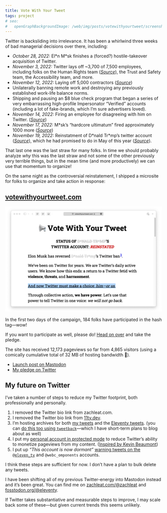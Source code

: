 ```yaml
---
title: Vote With Your Tweet
tags: project
# seo:
#   openGraphBackgroundImage: /web/img/posts/votewithyourtweet/screenshot.png
---
```

Twitter is backsliding into irrelevance. It has been a whirlwind three weeks of bad managerial decisions over there, including:

* _October 28, 2022:_ El\*n M\*sk finishes a (forced?) hostile-takeover acquisition of Twitter.
* _November 3, 2022:_ Twitter lays off ~3,700 of 7,500 employees, including folks on the Human Rights team ([_Source_](https://www.cnn.com/2022/11/03/tech/twitter-layoffs)), the Trust and Safety team, the Accessibility team, and more.
* _November 12, 2022:_ Laying off 5,000 contractors ([_Source_](https://arstechnica.com/tech-policy/2022/11/musk-recruits-engineers-for-twitter-2-0-after-mass-layoffs-and-resignations/))
* Unilaterally banning remote work and destroying any previously established work-life balance norms.
* Shipping and pausing an $8 blue check program that began a series of very embarrassing high-profile Impersonator “Verified” accounts (including a lot of fake-brands, which I’m sure advertisers loved).
* _November 14, 2022:_ Firing an employee for disagreeing with him on Twitter. ([_Source_](https://www.nbcnews.com/tech/tech-news/elon-musk-appears-fire-software-engineer-argued-twitter-rcna57170))
* _November 17, 2022:_ M\*sk’s “hardcore ultimatum” fired approximately 1000 more ([_Source_](https://www.theverge.com/2022/11/21/23472025/elon-musk-twitter-hiring-again-ending-layoffs))
* _November 19, 2022:_ Reinstatment of D\*nald Tr\*mp’s twitter account ([_Source_](https://www.theatlantic.com/ideas/archive/2022/11/elon-musk-donald-trump-twitter/672195/)), which he had promised to do in May of this year ([_Source_](https://www.npr.org/2022/05/10/1097942860/elon-musk-reverse-donald-trump-twitter-ban)).

That last one was the last straw for many folks. In time we should probably analyze _why_ this was the last straw and not some of the other previously very terrible things, but in the mean time (and more productively) we can use that momentum to organize!

On the same night as the controversial reinstatement, I shipped a microsite for folks to organize and take action in response:

## [votewithyourtweet.com](https://votewithyourtweet.com/)

<a href="https://votewithyourtweet.com/"><img src="/web/img/posts/votewithyourtweet/screenshot.png" alt="A screenshot of votewithyourtweet.com"></a>

In the first two days of the campaign, 184 folks have participated in the hash tag—wow!

If you want to participate as well, please do! [Head on over](https://votewithyourtweet.com/) and take the pledge.

The site has received 12,173 pageviews so far from 4,865 visitors (using a comically cumulative total of 32 MB of hosting bandwidth 👀).

* [Launch post on Mastodon](https://fediverse.zachleat.com/@zachleat/109374155982116165)
* [My pledge on Twitter](https://www.zachleat.com/twitter/1594179876344705025/)

## My future on Twitter

I’ve taken a number of steps to reduce my Twitter footprint, both professionally and personally.

1. I removed the Twitter bio link from zachleat.com.
1. I removed the Twitter bio link from [11ty.dev](https://www.11ty.dev/).
1. I’m hosting archives for both [my tweets](/twitter/) and the [Eleventy tweets](https://twitter.11ty.dev). (you can [do this too using `tweetback`](https://github.com/tweetback/tweetback)—which I have short-term plans to blog about as well)
1. I put my [personal account in protected mode](https://fediverse.zachleat.com/@zachleat/109383850016014385) to reduce Twitter’s ability to monetize pageviews from my content. ([Inspired by Kevin Beaumont](https://infosec.exchange/@gossithedog/109383383214225357))
1. I put up _“This account is now dormant”_ [warning tweets on the `@eleven_ty`](https://twitter.11ty.dev/1594772925332201473/) and `@webc_omponents` accounts.

I think these steps are sufficient for now. I don’t have a plan to bulk delete any tweets.

I have been shifting all of my previous Twitter-energy into Mastodon instead and it’s been great. You can find me on [zachleat.com/@zachleat](http://zachleat.com/@zachleat) and [fosstodon.org/@eleventy](https://fosstodon.org/@eleventy).

If Twitter takes substantiative and measurable steps to improve, I may scale back some of these—but given current trends this seems unlikely.